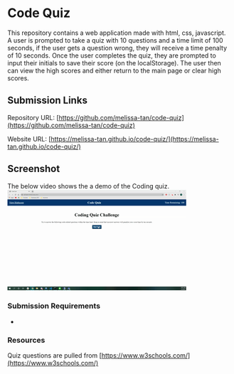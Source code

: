 # Code Quiz
This repository contains a web application made with html, css, javascript. A user is prompted to take a quiz with 10 questions and a time limit of 100 seconds, if the user gets a question wrong, they will receive a time penalty of 10 seconds. Once the user completes the quiz, they are prompted to input their initials to save their score (on the localStorage). The user then can view the high scores and either return to the main page or clear high scores.  

## Submission Links
Repository URL: [https://github.com/melissa-tan/code-quiz](https://github.com/melissa-tan/code-quiz)

Website URL: [https://melissa-tan.github.io/code-quiz/](https://melissa-tan.github.io/code-quiz/)

## Screenshot
The below video shows the a demo of the Coding quiz.
![Code Quiz Demo](./assets/demo/code-quiz-demo.gif)

### Submission Requirements
- 

### Resources
Quiz questions are pulled from [https://www.w3schools.com/](https://www.w3schools.com/)

